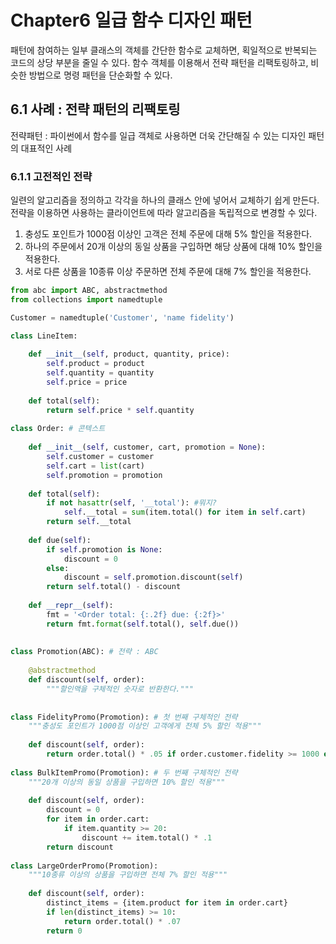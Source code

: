 # Chapter6 일급 함수 디자인 패턴
패턴에 참여하는 일부 클래스의 객체를 간단한 함수로 교체하면, 획일적으로 반복되는 코드의 상당 부분을 줄일 수 있다. 
함수 객체를 이용해서 전략 패턴을 리팩토링하고, 비슷한 방법으로 명령 패턴을 단순화할 수 있다. 
## 6.1 사례 : 전략 패턴의 리팩토링
전략패턴 : 파이썬에서 함수를 일급 객체로 사용하면 더욱 간단해질 수 있는 디자인 패턴의 대표적인 사례
### 6.1.1 고전적인 전략
일련의 알고리즘을 정의하고 각각을 하나의 클래스 안에 넣어서 교체하기 쉽게 만든다. 전략을 이용하면 사용하는 클라이언트에 따라 알고리즘을 독립적으로 변경할 수 있다. 

1. 충성도 포인트가 1000점 이상인 고객은 전체 주문에 대해 5% 할인을 적용한다.
2. 하나의 주문에서 20개 이상의 동일 상품을 구입하면 해당 상품에 대해 10% 할인을 적용한다.
3. 서로 다른 상품을 10종류 이상 주문하면 전체 주문에 대해 7% 할인을 적용한다.

```py
from abc import ABC, abstractmethod
from collections import namedtuple

Customer = namedtuple('Customer', 'name fidelity')

class LineItem:
    
    def __init__(self, product, quantity, price):
        self.product = product
        self.quantity = quantity
        self.price = price
        
    def total(self):
        return self.price * self.quantity
    
class Order: # 콘텍스트
    
    def __init__(self, customer, cart, promotion = None):
        self.customer = customer
        self.cart = list(cart)
        self.promotion = promotion
        
    def total(self):
        if not hasattr(self, '__total'): #뭐지?
            self.__total = sum(item.total() for item in self.cart)
        return self.__total
    
    def due(self):
        if self.promotion is None:
            discount = 0
        else:
            discount = self.promotion.discount(self)
        return self.total() - discount
    
    def __repr__(self):
        fmt = '<Order total: {:.2f} due: {:2f}>'
        return fmt.format(self.total(), self.due())
    
    
class Promotion(ABC): # 전략 : ABC
    
    @abstractmethod
    def discount(self, order):
        """할인액을 구체적인 숫자로 반환한다."""
        
        
class FidelityPromo(Promotion): # 첫 번째 구체적인 전략
    """충성도 포인트가 1000점 이상인 고객에게 전체 5% 할인 적용"""
    
    def discount(self, order):
        return order.total() * .05 if order.customer.fidelity >= 1000 else 0
    
class BulkItemPromo(Promotion): # 두 번째 구체적인 전략
    """20개 이상의 동일 상품을 구입하면 10% 할인 적용"""
    
    def discount(self, order):
        discount = 0
        for item in order.cart:
            if item.quantity >= 20:
                discount += item.total() * .1
        return discount
    
class LargeOrderPromo(Promotion):
    """10종류 이상의 상품을 구입하면 전체 7% 할인 적용"""
    
    def discount(self, order):
        distinct_items = {item.product for item in order.cart}
        if len(distinct_items) >= 10:
            return order.total() * .07
        return 0
```

